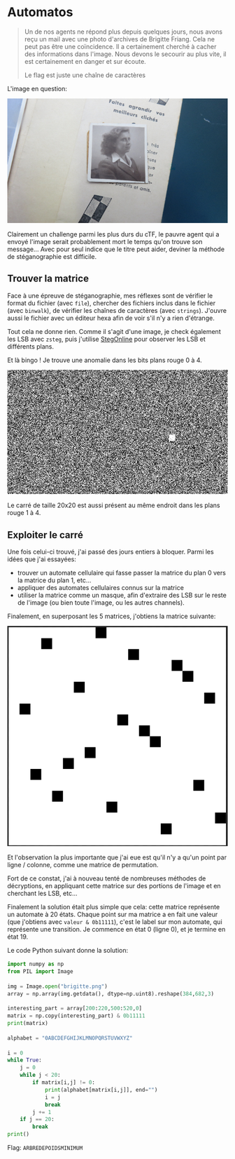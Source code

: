 # Automatos

> Un de nos agents ne répond plus depuis quelques jours, nous avons reçu un mail avec une photo d'archives de Brigitte Friang. Cela ne peut pas être une coïncidence. Il a certainement cherché à cacher des informations dans l'image. Nous devons le secourir au plus vite, il est certainement en danger et sur écoute.
> 
> Le flag est juste une chaîne de caractères

L'image en question:

![image](resources/brigitte.png)

Clairement un challenge parmi les plus durs du cTF, le pauvre agent qui a envoyé l'image serait probablement mort le temps qu'on trouve son message... Avec pour seul indice que le titre peut aider, deviner la méthode de stéganographie est difficile.

## Trouver la matrice

Face à une épreuve de stéganographie, mes réflexes sont de vérifier le format du fichier (avec `file`), chercher des fichiers inclus dans le fichier (avec `binwalk`), de vérifier les chaînes de caractères (avec `strings`). J'ouvre aussi le fichier avec un éditeur hexa afin de voir s'il n'y a rien d'étrange.

Tout cela ne donne rien. Comme il s'agit d'une image, je check également les LSB avec `zsteg`, puis j'utilise [StegOnline](https://stegonline.georgeom.net/upload) pour observer les LSB et différents plans.

Et là bingo ! Je trouve une anomalie dans les bits plans rouge 0 à 4.

![bit plan 0](images/automatos_bitplan.png)

Le carré de taille 20x20 est aussi présent au même endroit dans les plans rouge 1 à 4.

## Exploiter le carré

Une fois celui-ci trouvé, j'ai passé des jours entiers à bloquer. Parmi les idées que j'ai essayées:
- trouver un automate cellulaire qui fasse passer la matrice du plan 0 vers la matrice du plan 1, etc...
- appliquer des automates cellulaires connus sur la matrice
- utiliser la matrice comme un masque, afin d'extraire des LSB sur le reste de l'image (ou bien toute l'image, ou les autres channels).

Finalement, en superposant les 5 matrices, j'obtiens la matrice suivante:

![matrix](images/automatos_matrice.png)

Et l'observation la plus importante que j'ai eue est qu'il n'y a qu'un point par ligne / colonne, comme une matrice de permutation.

Fort de ce constat, j'ai à nouveau tenté de nombreuses méthodes de décryptions, en appliquant cette matrice sur des portions de l'image et en cherchant les LSB, etc...

Finalement la solution était plus simple que cela: cette matrice représente un automate à 20 états. Chaque point sur ma matrice a en fait une valeur (que j'obtiens avec `valeur & 0b11111`), c'est le label sur mon automate, qui représente une transition. Je commence en état 0 (ligne 0), et je termine en état 19. 

Le code Python suivant donne la solution:

```python
import numpy as np
from PIL import Image

img = Image.open("brigitte.png")
array = np.array(img.getdata(), dtype=np.uint8).reshape(384,682,3)

interesting_part = array[200:220,500:520,0]
matrix = np.copy(interesting_part) & 0b11111
print(matrix)

alphabet = "0ABCDEFGHIJKLMNOPQRSTUVWXYZ"

i = 0
while True:
    j = 0
    while j < 20:
        if matrix[i,j] != 0:
            print(alphabet[matrix[i,j]], end="")
            i = j
            break
        j += 1
    if j == 20:
        break
print()
```

Flag: `ARBREDEPOIDSMINIMUM`